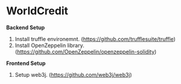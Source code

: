 # WorldCredit

<b>Backend Setup</b>

  1. Install truffle environemnt. (https://github.com/trufflesuite/truffle)
  2. Install OpenZeppelin library. (https://github.com/OpenZeppelin/openzeppelin-solidity)
  
  
<b>Frontend Setup</b>
  1. Setup web3j. (https://github.com/web3j/web3j)

